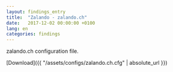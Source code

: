 ```yaml
---
layout: findings_entry
title:  "Zalando - zalando.ch"
date:   2017-12-02 00:00:00 +0100
lang: en
categories: findings
---
```

zalando.ch configuration file.

[Download]({{ "/assets/configs/zalando.ch.cfg" | absolute_url }})
